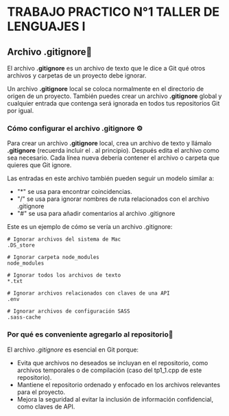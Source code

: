 # TRABAJO PRACTICO N°1 TALLER DE LENGUAJES I

## Archivo .gitignore🚫

El archivo **.gitignore** es un archivo de texto que le dice a Git qué otros archivos y carpetas de un proyecto debe ignorar.

Un archivo **.gitignore** local se coloca normalmente en el directorio de origen de un proyecto. También puedes crear un archivo **.gitignore** global y cualquier entrada que contenga será ignorada en todos tus repositorios Git por igual.

### Cómo configurar el archivo .gitignore ⚙️

Para crear un archivo **.gitignore** local, crea un archivo de texto y llámalo **.gitignore** (recuerda incluir el . al principio). Después edita el archivo como sea necesario. Cada línea nueva debería contener el archivo o carpeta que quieres que Git ignore.

Las entradas en este archivo también pueden seguir un modelo similar a:

- "*" se usa para encontrar coincidencias.
- "/" se usa para ignorar nombres de ruta relacionados con el archivo .gitignore
- "#" se usa para añadir comentarios al archivo .gitignore

Este es un ejemplo de cómo se vería un archivo .gitignore:

    # Ignorar archivos del sistema de Mac
    .DS_store

    # Ignorar carpeta node_modules
    node_modules

    # Ignorar todos los archivos de texto
    *.txt

    # Ignorar archivos relacionados con claves de una API
    .env

    # Ignorar archivos de configuración SASS
    .sass-cache
### Por qué es conveniente agregarlo al repositorio📝

El archivo _.gitignore_ es esencial en Git porque:
-   Evita que archivos no deseados se incluyan en el repositorio, como archivos temporales o de compilación (caso del tp1_1.cpp de este repositorio).
-   Mantiene el repositorio ordenado y enfocado en los archivos relevantes para el proyecto.
-   Mejora la seguridad al evitar la inclusión de información confidencial, como claves de API.

